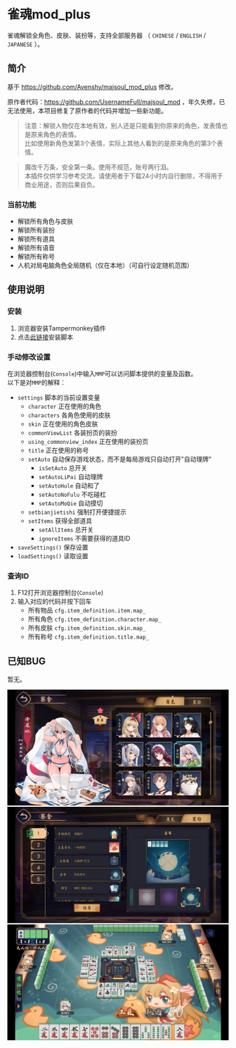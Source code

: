 # 雀魂mod_plus  
雀魂解锁全角色、皮肤、装扮等，支持全部服务器 （ `CHINESE` / `ENGLISH` / `JAPANESE` ）。  
  
  
## 简介  
基于 https://github.com/Avenshy/majsoul_mod_plus 修改。

原作者代码：https://github.com/UsernameFull/majsoul_mod ，年久失修，已无法使用，本项目修复了原作者的代码并增加一些新功能。  

> 注意：解锁人物仅在本地有效，别人还是只能看到你原来的角色，发表情也是原来角色的表情。<br/>比如使用新角色发第3个表情，实际上其他人看到的是原来角色的第3个表情。  
  
> 魔改千万条，安全第一条。使用不规范，账号两行泪。<br/>本插件仅供学习参考交流，请使用者于下载24小时内自行删除，不得用于商业用途，否则后果自负。  
  
  
### 当前功能  
- 解锁所有角色与皮肤  
- 解锁所有装扮  
- 解锁所有道具  
- 解锁所有语音
- 解锁所有称号
- 人机对局电脑角色全局随机（仅在本地）（可自行设定随机范围）
  
  
## 使用说明   
### 安装  
1. 浏览器安装Tampermonkey插件  
2. 点击[此链接](https://github.com/TanakaKotoha/majsoul_mod_plus/raw/master/%E9%9B%80%E9%AD%82Mod_Plus.user.js)安装脚本  
  
### 手动修改设置  
在浏览器控制台(`Console`)中输入`MMP`可以访问脚本提供的变量及函数。  
以下是对`MMP`的解释：  

 * `settings`  脚本的当前设置变量  
    * `character`  正在使用的角色  
    * `characters`  各角色使用的皮肤  
    * `skin`  正在使用的角色皮肤  
    * `commonViewList`  各装扮页的装扮  
    * `using_commonview_index`  正在使用的装扮页  
    * `title`  正在使用的称号  
    * `setAuto`  自动保存游戏状态，而不是每局游戏只自动打开"自动理牌"  
       * `isSetAuto`  总开关  
       * `setAutoLiPai`  自动理牌  
       * `setAutoHule`  自动和了  
       * `setAutoNoFulu`  不吃碰杠  
       * `setAutoMoQie`  自动摸切  
    * `setbianjietishi`  强制打开便捷提示  
    * `setItems`  获得全部道具  
       - `setAllItems`  总开关  
       - `ignoreItems`  不需要获得的道具ID  
 * `saveSettings()`  保存设置
 * `loadSettings()`  读取设置
  
### 查询ID  
1. F12打开浏览器控制台(`Console`)  
2. 输入对应的代码并按下回车  
   * 所有物品 `cfg.item_definition.item.map_`  
   * 所有角色 `cfg.item_definition.character.map_`  
   * 所有皮肤 `cfg.item_definition.skin.map_`
   * 所有称号 `cfg.item_definition.title.map_`
  
## 已知BUG  
暂无。
  
![preview1](https://raw.githubusercontent.com/TanakaKotoha/majsoul_mod_plus/master/preview1.png)
![preview2](https://raw.githubusercontent.com/TanakaKotoha/majsoul_mod_plus/master/preview2.png)
![preview3](https://raw.githubusercontent.com/TanakaKotoha/majsoul_mod_plus/master/preview3.png)
